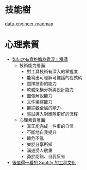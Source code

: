 # 技能樹
[data-engineer-roadmap](https://github.com/datastacktv/data-engineer-roadmap?fbclid=IwAR0N8-vIyk-H5T2BBdESLKWFS8wq_w9j3KiSq9FRseSBZsz4udEZyP3DY4E)


# 心理素質
- [如何才有資格稱為資深工程師](https://jaceju.net/be-a-senior-engineer/?fbclid=IwAR1gsWojE3W4obje3ylZFE8JXs9HvBd34UdlTE2Cv6GOyaXsZvlUlIEdWsI)
  - 技術能力層面
    - 對工具技術有深入的掌握度
    - 能寫出可理解可維護的程式碼
    - 選擇技術的能力
    - 軟體架構分析與設計能力
    - 圖像解說能力
    - 文件編寫能力
    - 能綜觀全局的能力
    - 嘗試導入對團隊更好的流程
  - 心理素質層面
    - 真正能完成一件事的自信
    - 不斷地自我提升
    - 臨危不亂
    - 樂於分享所知
    - 溝通受人敬重
    - 勇於認錯、自我反省
- [很值得一看的 Spotify 的工程文化](https://jaceju.net/spotify-engineering-culture/)

